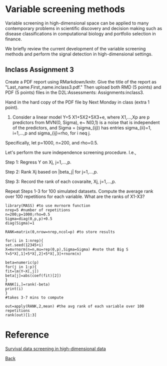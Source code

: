 # Variable screening methods


Variable screening in high-dimensional space can be applied to many contemporary problems in scientific discovery and decision making such as disease classifications in computational biology and portfolio selection in finance.

We briefly review the current development of the variable screening methods and perform the signal detection in high-dimensional settings.



## Inclass Assignment 3 
Create a PDF report using RMarkdown/knitr. Give the title of the report as "Last_name.First_name.inclass3.pdf." Then upload both RMD (5 points) and PDF (5 points) files in the D2L:Assessments: Assignments:inclass3.

Hand in the hard copy of the PDF file by Next Monday in class (extra 1 point).

1. Consider a linear model
Y=5 X1+5X2+5X3+e,
where X1,...,Xp are p predictors from MVN(0, Sigma), e~ N(0,1)
is a noise that is independent of the predictors, and
 Sigma = (sigma_{ij}) has entries sigma_{ii}=1, i=1,...,p and sigma_{ij}=rho, for i neq j.

Specifically, let p=1000, n=200, and rho=0.5. 

Let's perform the sure independence screening procedure. I.e.,

Step 1: Regress Y on Xj, j=1,...,p.

Step 2: Rank Xj based on |beta_j| for j=1,...,p. 

Step 3: Record the rank of each covaraite, Xj, j=1,...,p. 

Repeat Steps 1-3 for 100 simulated datasets. Compute the average rank over 100 repetitions for each variable. What are the ranks of X1-X3?
```{r}
library(MASS) #to use mvrnorm function
nrep=5 #number of repetitions
n=200;p=1000;rho=0.5
Sigma=diag(0,p,p)+0.5
diag(Sigma)=1

RANK=matrix(0,nrow=nrep,ncol=p) #to store results

for(i in 1:nrep){
set.seed(12345+i)
X=mvrnorm(n=n,mu=rep(0,p),Sigma=Sigma) #note that Big S
Y=5*X[,1]+5*X[,2]+5*X[,3]+rnorm(n)

beta=numeric(p)
for(j in 1:p){
fit=lm(Y~X[,j])
beta[j]=abs(coef(fit)[2])
}
RANK[i,]=rank(-beta) 
print(i)
}
#takes 3-7 mins to compute

out=apply(RANK,2,mean) #the avg rank of each variable over 100 repetitions
rank(out)[1:3]
```

 

# Reference
[Survival data screening in high-dimensional data](https://github.com/younghhk/software)

[Back](https://github.com/gdlc/STAT_COMP/)
